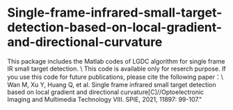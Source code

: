 # Single-frame-infrared-small-target-detection-based-on-local-gradient-and-directional-curvature
This package includes the Matlab codes of LGDC algorithm for single frame IR small target detection.  \\
This code is available only for reserch purpose. If you use this code for future publications, please cite the following paper：\\
Wan M, Xu Y, Huang Q, et al. Single frame infrared small target detection based on local gradient and directional curvature[C]//Optoelectronic Imaging and Multimedia Technology VIII. SPIE, 2021, 11897: 99-107."

